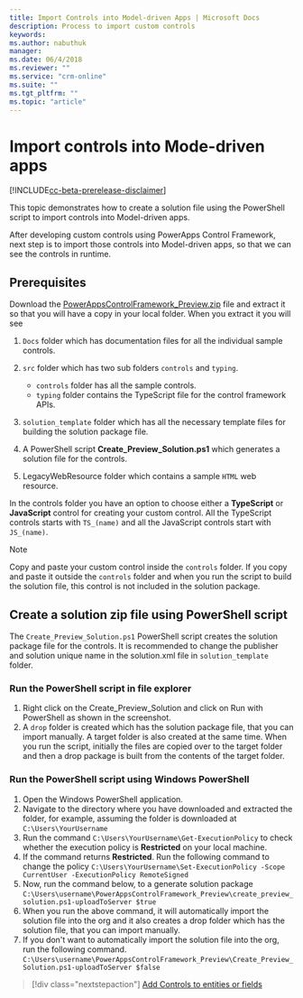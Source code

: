 ```yaml
---
title: Import Controls into Model-driven Apps | Microsoft Docs
description: Process to import custom controls
keywords:
ms.author: nabuthuk
manager: 
ms.date: 06/4/2018
ms.reviewer: ""
ms.service: "crm-online"
ms.suite: ""
ms.tgt_pltfrm: ""
ms.topic: "article"
---
```


# Import controls into Mode-driven apps

[!INCLUDE[cc-beta-prerelease-disclaimer](../../includes/cc-beta-prerelease-disclaimer.md)]

This topic demonstrates how to create a solution file using the PowerShell script to import controls into Model-driven apps.

After developing custom controls using PowerApps Control Framework, next step is to import those controls into Model-driven apps, so that we can see the controls in runtime.

## Prerequisites

Download the [PowerAppsControlFramework_Preview.zip]() file and extract it so that you will have a copy in your local folder. When you extract it you will see

1. `Docs` folder which has documentation files for all the individual sample controls.
2. `src` folder which has two sub folders `controls` and `typing`.

   - `controls` folder has all the sample controls.
   - `typing` folder contains the TypeScript file for the control framework APIs.
3. `solution_template` folder which has all the necessary template files for building the solution package file.
4. A PowerShell script **Create_Preview_Solution.ps1** which generates a solution file for the controls.
5. LegacyWebResource folder which contains a sample `HTML` web resource.

In the controls folder you have an option to choose either a **TypeScript** or **JavaScript** control for creating your custom control. All the TypeScript controls starts with `TS_(name)` and all the JavaScript controls start with `JS_(name)`.  

> [!NOTE]
> Copy and paste your custom control inside the `controls` folder. If you copy and paste it outside the `controls` folder and when you run the script to build the solution file, this control is not included in the solution package. 

## Create a solution zip file using PowerShell script

The `Create_Preview_Solution.ps1` PowerShell script creates the solution package file for the controls. It is recommended to change the publisher and solution unique name in the solution.xml file in `solution_template` folder. 

### Run the PowerShell script in file explorer  

1. Right click on the Create_Preview_Solution and click on Run with PowerShell as shown in the screenshot.
2. A `drop` folder is created which has the solution package file, that you can import manually. A target folder is also created at the same time. When you run the script, initially the files are copied over to the target folder and then a drop package is built from the contents of the target folder.

### Run the PowerShell script using Windows PowerShell

1. Open the Windows PowerShell application. 
2. Navigate to the directory where you have downloaded and extracted the folder, for example, assuming the folder is downloaded at `C:\Users\YourUsername`  
3. Run the command `C:\Users\YourUsername\Get-ExecutionPolicy` to check whether the execution policy is **Restricted** on your local machine. 
4. If the command returns **Restricted**. Run the following command to change the policy `C:\Users\YourUsername\Set-ExecutionPolicy -Scope CurrentUser -ExecutionPolicy RemoteSigned`
5. Now, run the command below, to a generate solution package `C:\Users\username\PowerAppsControlFramework_Preview\create_preview_solution.ps1-uploadToServer $true`
6. When you run the above command, it will automatically import the solution file into the org and it also creates a drop folder which has the solution file, that you can import manually.
7. If you don't want to automatically import the solution file into the org, run the following command. `C:\Users\username\PowerAppsControlFramework_Preview\Create_Preview_Solution.ps1-uploadToServer $false`


> [!div class="nextstepaction"]
> [Add Controls to entities or fields](add-controls-to-a-field-or-entity.md)
